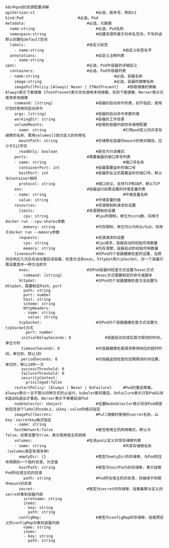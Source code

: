 
    k8s中pod的资源配置详解  
    apiVersion:v1       					#必选，版本号，例如v1  
    kind:Pod       					#必选，Pod  
    metadata:       					#必选，元数据  
      name:string       					#必选，Pod名称  
      namespace:string    					#创建资源所属于的命名空间，不写的话默认创建在default空间  
      labels:      						#自定义标签  
        - name:string     		                        #自定义标签名字  
      annotations:       					#自定义注释列表  
        - name:string
    spec:       						#必选，Pod中容器的详细定义
      containers:      					#必选，Pod中容器列表
      - name:string     			                #必选，容器名称
        image:string    			                #必选，容器的镜像名称
        imagePullPolicy:[Always| Never | IfNotPresent]    #获取镜像的策略 Alawys表示下载镜像 IfnotPresent表示优先使用本地镜像，否则下载镜像，Nerver表示仅使用本地镜像
        command: [string]    				#容器的启动命令列表，如不指定，使用打包时使用的启动命令
        args: [string]     					#容器的启动命令参数列表
        workingDir: string    				#容器的工作目录
        volumeMounts:    					#挂载到容器内部的存储卷配置
        - name: string     		                        #引用pod定义的共享存储卷的名称，需用volumes[]部分定义的的卷名
          mountPath: string   				#存储卷在容器内mount的绝对路径，应少于512字符
          readOnly: boolean   				#是否为只读模式
        ports:       					#需要暴露的端口库号列表
        - name: string     		                        #端口号名称
          containerPort: int  				#容器需要监听的端口号
          hostPort: int    					#容器所在主机需要监听的端口号，默认与Container相同
          protocol: string    				#端口协议，支持TCP和UDP，默认TCP
        env:       						#容器运行前需设置的环境变量列表
        - name: string     		                        #环境变量名称
          value: string    					#环境变量的值
        resources:       					#资源限制和请求的设置
          limits:      					#资源限制的设置
            cpu: string    					#Cpu的限制，单位为core数，将用于docker run --cpu-shares参数
            memory: string    				#内存限制，单位可以为Mib/Gib，将用于docker run --memory参数
          requests:      					#资源请求的设置
            cpu: string    					#Cpu请求，容器启动的初始可用数量
            memory: string    				#内存清楚，容器启动的初始可用数量
        livenessProbe:     					#对Pod内个容器健康检查的设置，当探测无响应几次后将自动重启该容器，检查方法有exec、httpGet和tcpSocket，对一个容器只需设置其中一种方法即可
          exec:      					#对Pod容器内检查方式设置为exec方式
            command: [string] 				#exec方式需要制定的命令或脚本
          httpGet:       					#对Pod内个容器健康检查方法设置为HttpGet，需要制定Path、port
            path: string
            port: number
            host: string
            scheme: string
            HttpHeaders:
            - name: string
              value: string
          tcpSocket:     					#对Pod内个容器健康检查方式设置为tcpSocket方式
             port: number
           initialDelaySeconds: 0  				#容器启动完成后首次探测的时间，单位为秒
           timeoutSeconds: 0  				#对容器健康检查探测等待响应的超时时间，单位秒，默认1秒
           periodSeconds: 0   				#对容器监控检查的定期探测时间设置，单位秒，默认10秒一次
           successThreshold: 0
           failureThreshold: 0
           securityContext:
             privileged:false
        restartPolicy: [Always | Never | OnFailure]		#Pod的重启策略，Always表示一旦不管以何种方式终止运行，kubelet都将重启，OnFailure表示只有Pod以非0退出码退出才重启，Nerver表示不再重启该Pod
        nodeSelector: obeject 				#设置NodeSelector表示将该Pod调度到包含这个label的node上，以key：value的格式指定
        imagePullSecrets:    				#Pull镜像时使用的secret名称，以key：secretkey格式指定
        - name: string
        hostNetwork:false     				#是否使用主机网络模式，默认为false，如果设置为true，表示使用宿主机网络
        volumes:       					#在该pod上定义共享存储卷列表
        - name: string     		                        #共享存储卷名称 （volumes类型有很多种）
          emptyDir: {}     					#类型为emtyDir的存储卷，与Pod同生命周期的一个临时目录。为空值
          hostPath: string   				#类型为hostPath的存储卷，表示挂载Pod所在宿主机的目录
            path: string     				#Pod所在宿主机的目录，将被用于同期中mount的目录
          secret:      					#类型为secret的存储卷，挂载集群与定义的secre对象到容器内部
            scretname: string  
            items:     
            - key: string
              path: string
          configMap:     					#类型为configMap的存储卷，挂载预定义的configMap对象到容器内部
            name: string
            items:
            - key: string
              path: string
